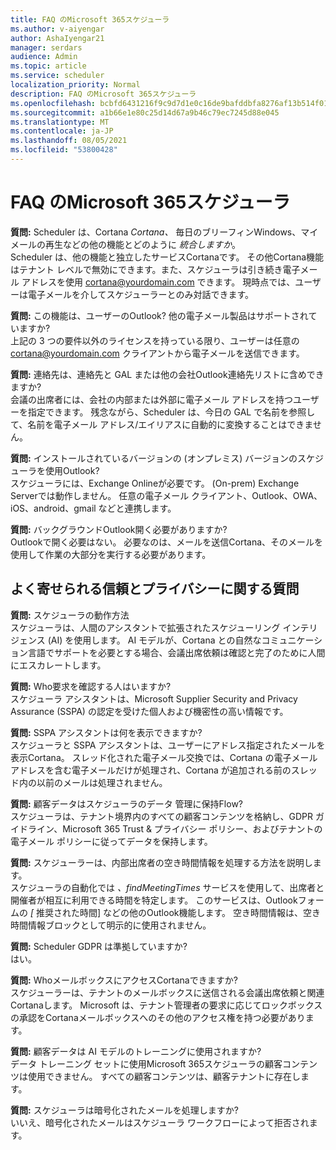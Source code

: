 ```yaml
---
title: FAQ のMicrosoft 365スケジューラ
ms.author: v-aiyengar
author: AshaIyengar21
manager: serdars
audience: Admin
ms.topic: article
ms.service: scheduler
localization_priority: Normal
description: FAQ のMicrosoft 365スケジューラ
ms.openlocfilehash: bcbfd6431216f9c9d7d1e0c16de9bafddbfa8276af13b514f0107f6369e6c759
ms.sourcegitcommit: a1b66e1e80c25d14d67a9b46c79ec7245d88e045
ms.translationtype: MT
ms.contentlocale: ja-JP
ms.lasthandoff: 08/05/2021
ms.locfileid: "53800428"
---
```

# <a name="scheduler-for-microsoft-365-faqs"></a>FAQ のMicrosoft 365スケジューラ

**質問:** Scheduler は、Cortana *Cortana、* 毎日のブリーフィンWindows、マイ メールの再生などの他の機能とどのように *統合しますか*。</br>
Scheduler は、他の機能と独立したサービスCortanaです。 その他Cortana機能はテナント レベルで無効にできます。また、スケジューラは引き続き電子メール アドレスを使用 cortana@yourdomain.com できます。 現時点では、ユーザーは電子メールを介してスケジューラーとのみ対話できます。

**質問:** この機能は、ユーザーのOutlook? 他の電子メール製品はサポートされていますか?</br>
上記の 3 つの要件以外のライセンスを持っている限り、ユーザーは任意の cortana@yourdomain.com クライアントから電子メールを送信できます。

**質問:** 連絡先は、連絡先と GAL または他の会社Outlook連絡先リストに含めできますか?</br>
会議の出席者には、会社の内部または外部に電子メール アドレスを持つユーザーを指定できます。 残念ながら、Scheduler は、今日の GAL で名前を参照して、名前を電子メール アドレス/エイリアスに自動的に変換することはできません。

**質問:** インストールされているバージョンの (オンプレミス) バージョンのスケジューラを使用Outlook?</br>
スケジューラには、Exchange Onlineが必要です。 (On-prem) Exchange Serverでは動作しません。 任意の電子メール クライアント、Outlook、OWA、iOS、android、gmail などと連携します。

**質問:** バックグラウンドOutlook開く必要がありますか?</br>
Outlookで開く必要はない。 必要なのは、メールを送信Cortana、そのメールを使用して作業の大部分を実行する必要があります。

## <a name="frequently-asked-trust-and-privacy-questions"></a>よく寄せられる信頼とプライバシーに関する質問

**質問:** スケジューラの動作方法</br>
スケジューラは、人間のアシスタントで拡張されたスケジューリング インテリジェンス (AI) を使用します。 AI モデルが、Cortana との自然なコミュニケーション言語でサポートを必要とする場合、会議出席依頼は確認と完了のために人間にエスカレートします。

**質問:** Who要求を確認する人はいますか? </br>
スケジューラ アシスタントは、Microsoft Supplier Security and Privacy Assurance (SSPA) の認定を受けた個人および機密性の高い情報です。

**質問:** SSPA アシスタントは何を表示できますか?</br>
スケジューラと SSPA アシスタントは、ユーザーにアドレス指定されたメールを表示Cortana。 スレッド化された電子メール交換では、Cortana の電子メール アドレスを含む電子メールだけが処理され、Cortana が追加される前のスレッド内の以前のメールは処理されません。

**質問:** 顧客データはスケジューラのデータ 管理に保持Flow? </br>
スケジューラは、テナント境界内のすべての顧客コンテンツを格納し、GDPR ガイドライン、Microsoft 365 Trust & プライバシー ポリシー、およびテナントの電子メール ポリシーに従ってデータを保持します。

**質問:** スケジューラーは、内部出席者の空き時間情報を処理する方法を説明します。 </br>
スケジューラの自動化では *、findMeetingTimes* サービスを使用して、出席者と開催者が相互に利用できる時間を特定します。 このサービスは、Outlookフォームの *[* 推奨された時間] などの他のOutlook機能します。 空き時間情報は、空き時間情報ブロックとして明示的に使用されません。

**質問:** Scheduler GDPR は準拠していますか? </br>
はい。

**質問:** WhoメールボックスにアクセスCortanaできますか? </br>
スケジューラーは、テナントのメールボックスに送信される会議出席依頼と関連Cortanaします。 Microsoft は、テナント管理者の要求に応じてロックボックスの承認をCortanaメールボックスへのその他のアクセス権を持つ必要があります。

**質問:** 顧客データは AI モデルのトレーニングに使用されますか?</br>
データ トレーニング セットに使用Microsoft 365スケジューラの顧客コンテンツは使用できません。 すべての顧客コンテンツは、顧客テナントに存在します。

**質問:** スケジューラは暗号化されたメールを処理しますか?</br>
いいえ、暗号化されたメールはスケジューラ ワークフローによって拒否されます。

